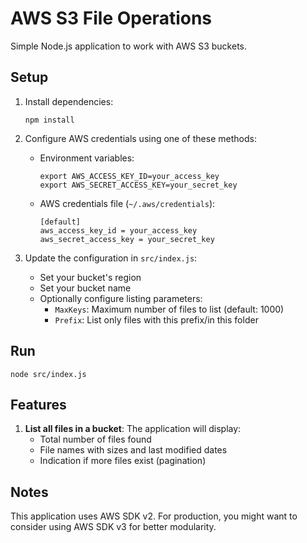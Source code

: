 # AWS S3 File Operations

Simple Node.js application to work with AWS S3 buckets.

## Setup

1. Install dependencies:

   ```
   npm install
   ```

2. Configure AWS credentials using one of these methods:

   - Environment variables:
     ```
     export AWS_ACCESS_KEY_ID=your_access_key
     export AWS_SECRET_ACCESS_KEY=your_secret_key
     ```
   - AWS credentials file (`~/.aws/credentials`):
     ```
     [default]
     aws_access_key_id = your_access_key
     aws_secret_access_key = your_secret_key
     ```

3. Update the configuration in `src/index.js`:
   - Set your bucket's region
   - Set your bucket name
   - Optionally configure listing parameters:
     - `MaxKeys`: Maximum number of files to list (default: 1000)
     - `Prefix`: List only files with this prefix/in this folder

## Run

```
node src/index.js
```

## Features

1. **List all files in a bucket**: The application will display:
   - Total number of files found
   - File names with sizes and last modified dates
   - Indication if more files exist (pagination)

## Notes

This application uses AWS SDK v2. For production, you might want to consider using AWS SDK v3 for better modularity.
